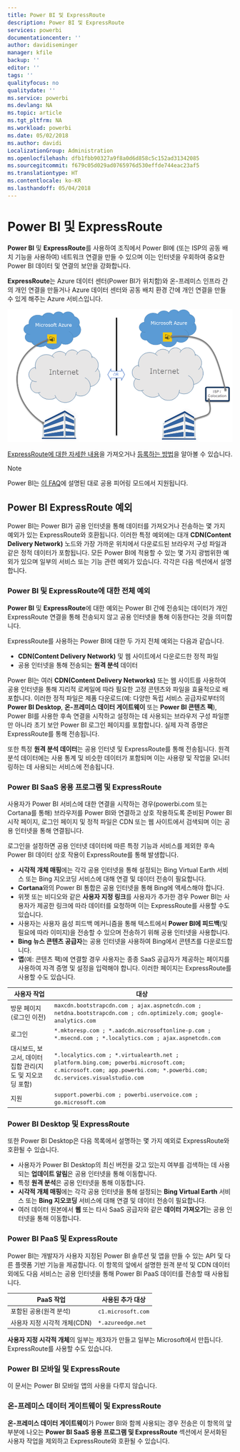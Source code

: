 ```yaml
---
title: Power BI 및 ExpressRoute
description: Power BI 및 ExpressRoute
services: powerbi
documentationcenter: ''
author: davidiseminger
manager: kfile
backup: ''
editor: ''
tags: ''
qualityfocus: no
qualitydate: ''
ms.service: powerbi
ms.devlang: NA
ms.topic: article
ms.tgt_pltfrm: NA
ms.workload: powerbi
ms.date: 05/02/2018
ms.author: davidi
LocalizationGroup: Administration
ms.openlocfilehash: dfb1fbb90327a9f8a0d6d858c5c152ad31342085
ms.sourcegitcommit: f679c05d029ad0765976d530effde744eac23af5
ms.translationtype: HT
ms.contentlocale: ko-KR
ms.lasthandoff: 05/04/2018
---
```

# <a name="power-bi-and-expressroute"></a>Power BI 및 ExpressRoute
**Power BI** 및 **ExpressRoute**를 사용하여 조직에서 Power BI에 (또는 ISP의 공동 배치 기능을 사용하여) 네트워크 연결을 만들 수 있으며 이는 인터넷을 우회하여 중요한 Power BI 데이터 및 연결의 보안을 강화합니다.

**ExpressRoute**는 Azure 데이터 센터(Power BI가 위치함)와 온-프레미스 인프라 간의 개인 연결을 만들거나 Azure 데이터 센터와 공동 배치 환경 간에 개인 연결을 만들 수 있게 해주는 Azure 서비스입니다.

![](media/service-admin-power-bi-expressroute/pbi_expressroute_1.png)

[ExpressRoute에 대한 자세한 내용](https://azure.microsoft.com/services/expressroute/)을 가져오거나 [등록하는 방법](https://azure.microsoft.com/pricing/details/expressroute/)을 알아볼 수 있습니다.

> [!NOTE]
> Power BI는 [이 FAQ](https://docs.microsoft.com/azure/expressroute/expressroute-faqs)에 설명된 대로 공용 피어링 모드에서 지원됩니다.
> 
> 

## <a name="power-bi-expressroute-exceptions"></a>Power BI ExpressRoute 예외
Power BI는 Power BI가 공용 인터넷을 통해 데이터를 가져오거나 전송하는 몇 가지 예외가 있는 ExpressRoute와 호환됩니다. 이러한 특정 예외에는 대개 **CDN(Content Delivery Network)** 노드와 가장 가까운 위치에서 다운로드된 브라우저 구성 파일과 같은 정적 데이터가 포함됩니다. 모든 Power BI에 적용할 수 있는 몇 가지 광범위한 예외가 있으며 일부의 서비스 또는 기능 관련 예외가 있습니다. 각각은 다음 섹션에서 설명합니다.

### <a name="overall-exceptions-to-power-bi-and-expressroute"></a>Power BI 및 ExpressRoute에 대한 전체 예외
**Power BI** 및 **ExpressRoute**에 대한 예외는 Power BI 간에 전송되는 데이터가 개인 ExpressRoute 연결을 통해 전송되지 않고 공용 인터넷을 통해 이동한다는 것을 의미합니다.

ExpressRoute를 사용하는 Power BI에 대한 두 가지 전체 예외는 다음과 같습니다.

* **CDN(Content Delivery Network)** 및 웹 사이트에서 다운로드한 정적 파일
* 공용 인터넷을 통해 전송되는 **원격 분석** 데이터

Power BI는 여러 **CDN(Content Delivery Networks)** 또는 웹 사이트를 사용하여 공용 인터넷을 통해 지리적 로케일에 따라 필요한 고정 콘텐츠와 파일을 효율적으로 배포합니다. 이러한 정적 파일은 제품 다운로드(예: 다양한 독립 서비스 공급자로부터의 **Power BI Desktop**, **온-프레미스 데이터 게이트웨이** 또는 **Power BI 콘텐츠 팩**), Power BI를 사용한 후속 연결을 시작하고 설정하는 데 사용되는 브라우저 구성 파일뿐만 아니라 초기 보안 Power BI 로그인 페이지를 포함합니다. 실제 자격 증명은 ExpressRoute를 통해 전송됩니다.   

또한 특정 **원격 분석 데이터**는 공용 인터넷 및 ExpressRoute를 통해 전송됩니다. 원격 분석 데이터에는 사용 통계 및 비슷한 데이터가 포함되며 이는 사용량 및 작업을 모니터링하는 데 사용되는 서비스에 전송됩니다.

### <a name="power-bi-saas-application-and-expressroute"></a>Power BI SaaS 응용 프로그램 및 ExpressRoute
사용자가 Power BI 서비스에 대한 연결을 시작하는 경우(powerbi.com 또는 Cortana를 통해) 브라우저를 Power BI와 연결하고 상호 작용하도록 준비된 Power BI 시작 페이지, 로그인 페이지 및 정적 파일은 CDN 또는 웹 사이트에서 검색되며 이는 공용 인터넷을 통해 연결됩니다.

로그인을 설정하면 공용 인터넷 데이터에 따른 특정 기능과 서비스를 제외한 후속 Power BI 데이터 상호 작용이 ExpressRoute를 통해 발생합니다.

* **시각적 개체 매핑**에는 각각 공용 인터넷을 통해 설정되는 Bing Virtual Earth 서비스 또는 Bing 지오코딩 서비스에 대해 연결 및 데이터 전송이 필요합니다.
* **Cortana**와의 Power BI 통합은 공용 인터넷을 통해 Bing에 액세스해야 합니다.
* 위젯 또는 비디오와 같은 **사용자 지정 링크**를 사용자가 추가한 경우 Power BI는 사용자가 제공한 링크에 따라 데이터를 요청하며 이는 ExpressRoute를 사용할 수도 있습니다.
* 사용자는 사용자 음성 피드백 메커니즘을 통해 텍스트에서 **Power BI에 피드백**(및 필요에 따라 이미지)을 전송할 수 있으며 전송하기 위해 공용 인터넷을 사용합니다.
* **Bing 뉴스 콘텐츠 공급자**는 공용 인터넷을 사용하여 Bing에서 콘텐츠를 다운로드합니다.
* **앱**(예: 콘텐츠 팩)에 연결할 경우 사용자는 종종 SaaS 공급자가 제공하는 페이지를 사용하여 자격 증명 및 설정을 입력해야 합니다. 이러한 페이지는 ExpressRoute를 사용할 수도 있습니다.

| 사용자 작업 | 대상 |
| --- | --- |
| 방문 페이지(로그인 이전) |`maxcdn.bootstrapcdn.com ; ajax.aspnetcdn.com ; netdna.bootstrapcdn.com ; cdn.optimizely.com; google-analytics.com ` |
| 로그인 |`*.mktoresp.com ; *.aadcdn.microsoftonline-p.com ; *.msecnd.com ; *.localytics.com ; ajax.aspnetcdn.com` |
| 대시보드, 보고서, 데이터 집합 관리(지도 및 지오코딩 포함) |`*.localytics.com ; *.virtualearth.net ; platform.bing.com; powerbi.microsoft.com; c.microsoft.com; app.powerbi.com; *.powerbi.com; dc.services.visualstudio.com ` |
| 지원 |`support.powerbi.com ; powerbi.uservoice.com ; go.microsoft.com ` |

### <a name="power-bi-desktop-and-expressroute"></a>Power BI Desktop 및 ExpressRoute
또한 Power BI Desktop은 다음 목록에서 설명하는 몇 가지 예외로 ExpressRoute와 호환될 수 있습니다.

* 사용자가 Power BI Desktop의 최신 버전을 갖고 있는지 여부를 검색하는 데 사용되는 **업데이트 알림**은 공용 인터넷을 통해 이동합니다.
* 특정 **원격 분석**은 공용 인터넷을 통해 이동합니다.
* **시각적 개체 매핑**에는 각각 공용 인터넷을 통해 설정되는 **Bing Virtual Earth** 서비스 또는 **Bing 지오코딩** 서비스에 대해 연결 및 데이터 전송이 필요합니다.
* 여러 데이터 원본에서 **웹** 또는 타사 SaaS 공급자와 같은 **데이터 가져오기**는 공용 인터넷을 통해 이동합니다.

### <a name="power-bi-paas-and-expressroute"></a>Power BI PaaS 및 ExpressRoute
Power BI는 개발자가 사용자 지정된 Power BI 솔루션 및 앱을 만들 수 있는 API 및 다른 플랫폼 기반 기능을 제공합니다. 이 항목의 앞에서 설명한 원격 분석 및 CDN 데이터 외에도 다음 서비스는 공용 인터넷을 통해 Power BI PaaS 데이터를 전송할 때 사용됩니다.

| PaaS 작업 | 사용된 추가 대상 |
| --- | --- |
| 포함된 공용(원격 분석) |`c1.microsoft.com` |
| 사용자 지정 시각적 개체(CDN) |`*.azureedge.net` |

**사용자 지정 시각적 개체**의 일부는 제3자가 만들고 일부는 Microsoft에서 만듭니다. ExpressRoute를 사용할 수도 있습니다.

### <a name="power-bi-mobile-and-expressroute"></a>Power BI 모바일 및 ExpressRoute
이 문서는 Power BI 모바일 앱의 사용을 다루지 않습니다.  

### <a name="on-premises-data-gateway-and-expressroute"></a>온-프레미스 데이터 게이트웨이 및 ExpressRoute
**온-프레미스 데이터 게이트웨이**가 Power BI와 함께 사용되는 경우 전송은 이 항목의 앞부분에 나오는 **Power BI SaaS 응용 프로그램 및 ExpressRoute** 섹션에서 문서화된 사용자 작업을 제외하고 ExpressRoute와 호환될 수 있습니다.  

